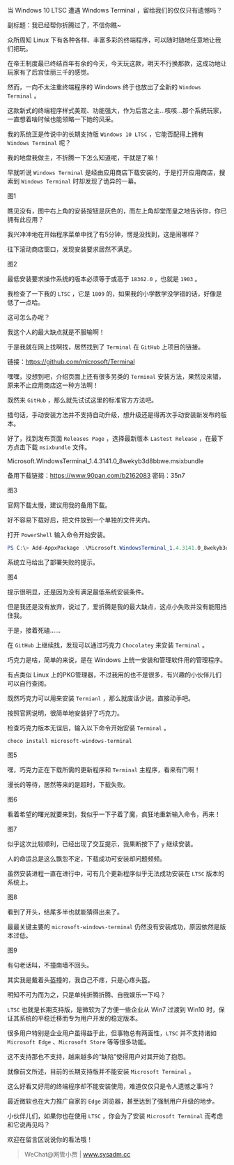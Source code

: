 当 Windows 10 LTSC 遭遇 Windows Terminal ，留给我们的仅仅只有遗憾吗？

副标题：我已经帮你折腾过了，不信你瞧~



众所周知 Linux 下有各种各样、丰富多彩的终端程序，可以随时随地任意地让我们把玩。

在帝王制度最已终结百年有余的今天，今天玩这款，明天不行换那款，这成功地让玩家有了后宫佳丽三千的感觉。

然而，一向不太注重终端程序的 Windows 终于也放出了全新的 `Windows Terminal` 。

这款新式的终端程序样式美观、功能强大，作为后宫之主...咳咳...那个系统玩家，一直想着啥时候也能领略一下她的风采。

我的系统正是传说中的长期支持版 `Windows 10 LTSC` ，它能否配得上拥有 `Windows Terminal` 呢？

我的地盘我做主，不折腾一下怎么知道呢，干就是了嘛！



早就听说 `Windows Terminal` 是经由应用商店下载安装的，于是打开应用商店，搜索到 `Windows Terminal` 时却发现了诡异的一幕。

图1



瞧见没有，图中右上角的安装按钮是灰色的，而左上角却堂而皇之地告诉你，你已拥有此应用？

我兴冲冲地在开始程序菜单中找了有5分钟，愣是没找到，这是闹哪样？

往下滚动商店窗口，发现安装要求居然不满足。

图2



最低安装要求操作系统的版本必须等于或高于 `18362.0` ，也就是 `1903` 。

我检查了一下我的 `LTSC` ，它是 `1809` 的，如果我的小学数学没学错的话，好像是低了一点哈。

这可怎么办呢？



我这个人的最大缺点就是不服输啊！

于是我就在网上找啊找，居然找到了 `Terminal` 在 `GitHub` 上项目的链接。

链接：https://github.com/microsoft/Terminal

嘿嘿，没想到吧，介绍页面上还有很多另类的 `Terminal` 安装方法，果然没来错，原来不止应用商店这一种方法啊！

既然来 `GitHub` ，那么就先试试这里的标准官方方法吧。

插句话，手动安装方法并不支持自动升级，想升级还是得再次手动安装新发布的版本。

好了，找到发布页面 `Releases Page` ，选择最新版本 `Lastest Release` ，在最下方点击下载 `msixbundle` 文件。

Microsoft.WindowsTerminal_1.4.3141.0_8wekyb3d8bbwe.msixbundle

备用下载链接：https://www.90pan.com/b2162083    密码：35n7

图3



官网下载太慢，建议用我的备用下载。

好不容易下载好后，把文件放到一个单独的文件夹内。

打开 `PowerShell` 输入命令开始安装。

```powershell
PS C:\> Add-AppxPackage .\Microsoft.WindowsTerminal_1.4.3141.0_8wekyb3d8bbwe.msixbundle
```

系统立马给出了部署失败的提示。

图4



提示很明显，还是因为没有满足最低系统安装条件。

但是我还是没有放弃，说过了，爱折腾是我的最大缺点，这点小失败并没有能阻挡住我。

于是，接着死磕......



在 `GitHub` 上继续找，发现可以通过巧克力 `Chocolatey` 来安装 `Terminal` 。

巧克力是啥，简单的来说，是在 Windows 上统一安装和管理软件用的管理程序。

有点类似 Linux 上的PKG管理器，不过我用的也不是很多，有兴趣的小伙伴儿们可以自行查阅。

既然巧克力可以用来安装 `Termianl` ，那么就废话少说，直接动手吧。

按照官网说明，很简单地安装好了巧克力。

检查巧克力版本无误后，输入以下命令开始安装 `Terminal` 。

```
choco install microsoft-windows-terminal
```

图5



嘿，巧克力正在下载所需的更新程序和 `Terminal` 主程序，看来有门啊！

漫长的等待，居然等来的是超时，下载失败。

图6



看着希望的曙光就要来到，我似乎一下子着了魔，疯狂地重新输入命令，再来！

图7



似乎这次比较顺利，已经出现了交互提示，我果断按下了 `y` 继续安装。

人的命运总是这么飘忽不定，下载成功可安装却问题频频。

虽然安装进程一直在进行中，可有几个更新程序似乎无法成功安装在 `LTSC` 版本的系统上。

图8



看到了开头，结尾多半也就能猜得出来了。

最最关键主要的 `microsoft-windows-terminal` 仍然没有安装成功，原因依然是版本过低。

图9



有句老话叫，不撞南墙不回头。

其实我是戴着头盔撞的，我自己不疼，只是心疼头盔。

明知不可为而为之，只是单纯折腾折腾、自我娱乐一下吗？



`LTSC` 也就是长期支持版，是微软为了方便一些企业从 Win7 过渡到 Win10 时，保证其系统的平稳迁移而专为用户开发的稳定版本。

很多用户特别是企业用户虽得益于此，但事物总有两面性，`LTSC` 并不支持诸如 `Microsoft Edge` 、`Microsoft Store` 等等很多功能。

这不支持那也不支持，越来越多的“缺陷”使得用户对其开始了抱怨。

就像前文所述，目前的长期支持版并不能安装 `Microsoft Terminal` 。

这么好看又好用的终端程序却不能安装使用，难道仅仅只是令人遗憾之事吗？

最近微软也在大力推广自家的 `Edge` 浏览器，甚至达到了强制用户升级的地步。

小伙伴儿们，如果你也在使用 `LTSC` ，你会为了安装 `Microsoft Terminal` 而考虑和它说再见吗？

欢迎在留言区说说你的看法哦！



> WeChat@网管小贾 | www.sysadm.cc







